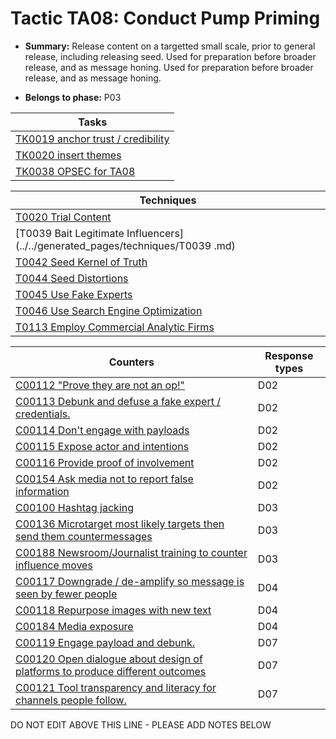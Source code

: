# Tactic TA08: Conduct Pump Priming

* **Summary:** Release content on a targetted small scale, prior to general release, including releasing seed. Used for preparation before broader release, and as message honing. Used for preparation before broader release, and as message honing. 

* **Belongs to phase:** P03



| Tasks |
| ----- |
| [TK0019 anchor trust / credibility](../../generated_pages/tasks/TK0019.md) |
| [TK0020 insert themes](../../generated_pages/tasks/TK0020.md) |
| [TK0038 OPSEC for TA08](../../generated_pages/tasks/TK0038.md) |



| Techniques |
| ---------- |
| [T0020 Trial Content](../../generated_pages/techniques/T0020.md) |
| [T0039  Bait Legitimate Influencers](../../generated_pages/techniques/T0039 .md) |
| [T0042 Seed Kernel of Truth](../../generated_pages/techniques/T0042.md) |
| [T0044 Seed Distortions](../../generated_pages/techniques/T0044.md) |
| [T0045 Use Fake Experts](../../generated_pages/techniques/T0045.md) |
| [T0046 Use Search Engine Optimization](../../generated_pages/techniques/T0046.md) |
| [T0113 Employ Commercial Analytic Firms](../../generated_pages/techniques/T0113.md) |



| Counters | Response types |
| -------- | -------------- |
| [C00112 "Prove they are not an op!"](../../generated_pages/counters/C00112.md) | D02 |
| [C00113 Debunk and defuse a fake expert / credentials.](../../generated_pages/counters/C00113.md) | D02 |
| [C00114 Don't engage with payloads](../../generated_pages/counters/C00114.md) | D02 |
| [C00115 Expose actor and intentions](../../generated_pages/counters/C00115.md) | D02 |
| [C00116 Provide proof of involvement](../../generated_pages/counters/C00116.md) | D02 |
| [C00154 Ask media not to report false information](../../generated_pages/counters/C00154.md) | D02 |
| [C00100 Hashtag jacking](../../generated_pages/counters/C00100.md) | D03 |
| [C00136 Microtarget most likely targets then send them countermessages](../../generated_pages/counters/C00136.md) | D03 |
| [C00188 Newsroom/Journalist training to counter influence moves](../../generated_pages/counters/C00188.md) | D03 |
| [C00117 Downgrade / de-amplify so message is seen by fewer people](../../generated_pages/counters/C00117.md) | D04 |
| [C00118 Repurpose images with new text](../../generated_pages/counters/C00118.md) | D04 |
| [C00184 Media exposure](../../generated_pages/counters/C00184.md) | D04 |
| [C00119 Engage payload and debunk.](../../generated_pages/counters/C00119.md) | D07 |
| [C00120 Open dialogue about design of platforms to produce different outcomes](../../generated_pages/counters/C00120.md) | D07 |
| [C00121 Tool transparency and literacy for channels people follow. ](../../generated_pages/counters/C00121.md) | D07 |


DO NOT EDIT ABOVE THIS LINE - PLEASE ADD NOTES BELOW